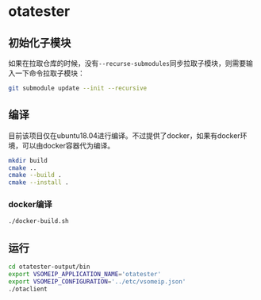 # otatester

## 初始化子模块

如果在拉取仓库的时候，没有`--recurse-submodules`同步拉取子模块，则需要输入一下命令拉取子模块：

```bash
git submodule update --init --recursive
```

## 编译

目前该项目仅在ubuntu18.04进行编译。不过提供了docker，如果有docker环境，可以由docker容器代为编译。

```bash
mkdir build
cmake ..
cmake --build .
cmake --install .
```

### docker编译

```bash
./docker-build.sh
```

## 运行

```bash
cd otatester-output/bin
export VSOMEIP_APPLICATION_NAME='otatester'
export VSOMEIP_CONFIGURATION='../etc/vsomeip.json'
./otaclient
```